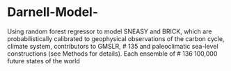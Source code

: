 # Darnell-Model-
Using random forest regressor to model SNEASY and BRICK, which are probabilistically calibrated to geophysical observations of the carbon cycle, climate system, contributors to GMSLR, # 135 and paleoclimatic sea-level constructions (see Methods for details). Each ensemble of # 136 100,000 future states of the world 
